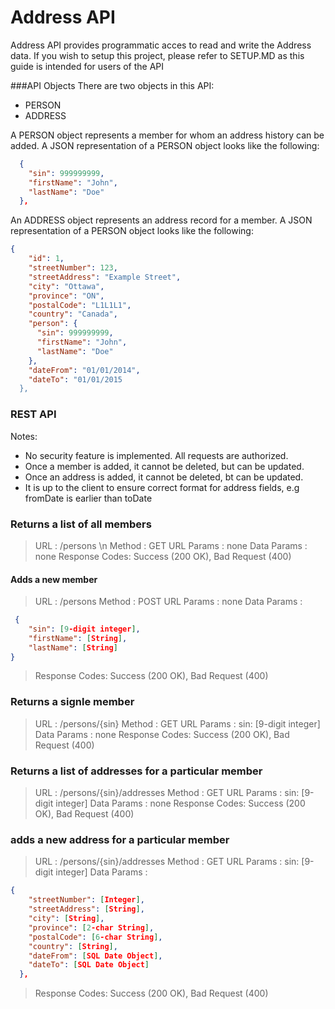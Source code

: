 # Address API 
Address API provides programmatic acces to read and write the Address data. If you wish to setup this project, please refer to SETUP.MD as this guide is intended for users of the API

###API Objects
There are two objects in this API: 
- PERSON
- ADDRESS

A PERSON object represents a member for whom an address history can be added. A JSON representation of a PERSON object looks like the following: 
```json
  {
    "sin": 999999999,
    "firstName": "John",
    "lastName": "Doe"
  },
```
An ADDRESS object represents an address record for a member. A JSON representation of a PERSON object looks like the following: 
```json
{
    "id": 1,
    "streetNumber": 123,
    "streetAddress": "Example Street",
    "city": "Ottawa",
    "province": "ON",
    "postalCode": "L1L1L1",
    "country": "Canada",
    "person": {
      "sin": 999999999,
      "firstName": "John",
      "lastName": "Doe"
    },
    "dateFrom": "01/01/2014",
    "dateTo": "01/01/2015
  },
 ``` 

### REST API

Notes:
- No security feature is implemented. All requests are authorized. 
- Once a member is added, it cannot be deleted, but can be updated. 
- Once an address is added, it cannot be deleted, bt can be updated. 
- It is up to the client to ensure correct format for address fields, e.g fromDate is earlier than toDate

### Returns a list of all members
> URL : /persons \n
> Method : GET 
> URL Params :  none
> Data Params : none
> Response Codes: Success (200 OK), Bad Request (400)


#### Adds a new member 
> URL : /persons
> Method : POST 
> URL Params :  none
> Data Params : 
```json
 {  
    "sin": [9-digit integer],
    "firstName": [String], 
    "lastName": [String] 
} 
```
> Response Codes: Success (200 OK), Bad Request (400)


### Returns a signle member
> URL : /persons/{sin}
> Method : GET 
> URL Params :  sin: [9-digit integer]
> Data Params : none
> Response Codes: Success (200 OK), Bad Request (400)


### Returns a list of addresses for a particular member
> URL : /persons/{sin}/addresses
> Method : GET 
> URL Params :  sin: [9-digit integer]
> Data Params : none
> Response Codes: Success (200 OK), Bad Request (400)


### adds a new address for a particular member
> URL : /persons/{sin}/addresses
> Method : GET 
> URL Params :  sin: [9-digit integer]
> Data Params : 
```json
{
    "streetNumber": [Integer],
    "streetAddress": [String],
    "city": [String],
    "province": [2-char String],
    "postalCode": [6-char String],
    "country": [String],
    "dateFrom": [SQL Date Object],
    "dateTo": [SQL Date Object]
  },
 ``` 
> Response Codes: Success (200 OK), Bad Request (400)



